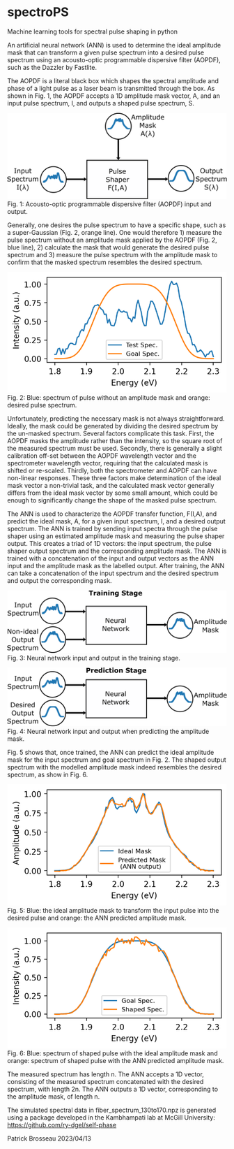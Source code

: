 # spectroPS
Machine learning tools for spectral pulse shaping in python

An artificial neural network (ANN) is used to determine the ideal amplitude mask that can transform a given pulse spectrum into a desired pulse 
spectrum using an acousto-optic programmable dispersive filter (AOPDF), such as the Dazzler by Fastlite.

The AOPDF is a literal black box which shapes the spectral amplitude and phase of a light pulse as a laser beam is transmitted
through the box. As shown in Fig. 1, the AOPDF accepts a 1D amplitude mask vector, A, and an input pulse spectrum, I, and outputs a shaped pulse spectrum, S.

![alt text](https://github.com/pbrosseau/spectroPS/blob/main/spectroPS_pulse_shaper_diagram.png?raw=true)
 <br />Fig. 1: Acousto-optic programmable dispersive filter (AOPDF) input and output.

Generally, one desires the pulse spectrum to have a specific shape, such as a super-Gaussian (Fig. 2, orange line). One would therefore 1) measure the
pulse spectrum without an amplitude mask applied by the AOPDF (Fig. 2, blue line), 2) calculate the mask that would generate the desired pulse spectrum and 3) measure the pulse spectrum with the amplitude mask to confirm that the masked spectrum resembles the desired spectrum.

![alt text](https://github.com/pbrosseau/spectroPS/blob/main/spectroPS_test_goal.png?raw=true)
 <br />Fig. 2: Blue: spectrum of pulse without an amplitude mask and orange: desired pulse spectrum.

Unfortunately, predicting the necessary mask is not always straightforward. Ideally, the mask could be generated by dividing the desired
spectrum by the un-masked spectrum. Several factors complicate this task. First, the AOPDF masks the amplitude rather than the intensity, 
so the square root of the measured spectrum must be used. Secondly, there is generally a slight calibration off-set between the AOPDF 
wavelength vector and the spectrometer wavelength vector, requiring that the calculated mask is shifted or re-scaled. Thirdly, both the 
spectrometer and AOPDF can have non-linear responses. These three factors make determination of the ideal mask vector a non-trivial task, 
and the calculated mask vector generally differs from the ideal mask vector by some small amount, which could be enough to significantly 
change the shape of the masked pulse spectrum.

The ANN is used to characterize the AOPDF transfer function, F(I,A), and predict the ideal mask, A, for a given input spectrum, I, and a desired output spectrum. The ANN is trained by sending input spectra through the pulse shaper using an estimated amplitude mask and measuring the pulse shaper output. This creates a triad of 1D vectors: the input spectrum, the pulse shaper output spectrum and the corresponding amplitude mask. The ANN is trained with a concatenation of the input and output vectors as the ANN input and the amplitude mask as the labelled output. After training, the ANN can take a concatenation of the input spectrum and the desired spectrum and output the corresponding mask.

![alt text](https://github.com/pbrosseau/spectroPS/blob/main/spectroPS_NN_diagram.png?raw=true)
 <br />Fig. 3: Neural network input and output in the training stage.
 
 ![alt text](https://github.com/pbrosseau/spectroPS/blob/main/spectroPS_NN_diagram_prediction_stage.png?raw=true)
 <br />Fig. 4: Neural network input and output when predicting the amplitude mask.

Fig. 5 shows that, once trained, the ANN can predict the ideal amplitude mask for the input spectrum and goal spectrum in Fig. 2.
The shaped output spectrum with the modelled amplitude mask indeed resembles the desired spectrum, as show in Fig. 6.

![alt text](https://github.com/pbrosseau/spectroPS/blob/main/spectroPS_masks.png?raw=true)
 <br />Fig. 5: Blue: the ideal amplitude mask to transform the input pulse into the desired pulse and orange: the ANN predicted amplitude mask.

![alt text](https://github.com/pbrosseau/spectroPS/blob/main/spectroPS_predicted_goal.png?raw=true)
 <br />Fig. 6: Blue: spectrum of shaped pulse with the ideal amplitude mask and orange: spectrum of shaped pulse with the ANN predicted amplitude mask.

The measured spectrum has length n. The ANN accepts a 1D vector, consisting of the measured spectrum concatenated with the desired spectrum, 
with length 2n. The ANN outputs a 1D vector, corresponding to the amplitude mask, of length n.

The simulated spectral data in fiber_spectrum_130to170.npz is generated using a package developed in the Kambhampati lab at McGill University: https://github.com/ry-dgel/self-phase

Patrick Brosseau 2023/04/13
